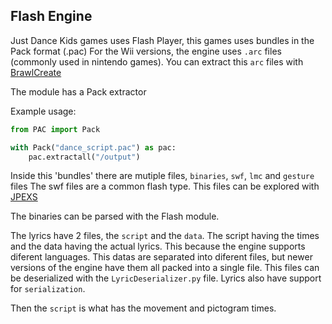 ## Flash Engine
Just Dance Kids games uses Flash Player,
this games uses bundles in the Pack format (.pac)
For the Wii versions, the engine uses `.arc` files (commonly used in nintendo games).
You can extract this `arc` files with [BrawlCreate](https://github.com/soopercool101/BrawlCrate)

The module has a Pack extractor

Example usage:
```python
from PAC import Pack

with Pack("dance_script.pac") as pac:
    pac.extractall("/output")
```

Inside this 'bundles' there are mutiple files, `binaries`, `swf`, `lmc` and `gesture` files
The swf files are a common flash type. This files can be explored with [JPEXS](https://github.com/jindrapetrik/jpexs-decompiler)

The binaries can be parsed with the Flash module.

The lyrics have 2 files, the `script` and the `data`.
The script having the times and the data having the actual lyrics.
This because the engine supports diferent languages.
This datas are separated into diferent files, but newer versions of the engine have them all packed into a single file.
This files can be deserialized with the `LyricDeserializer.py` file. Lyrics also have support for `serialization`.

Then the `script` is what has the movement and pictogram times.
